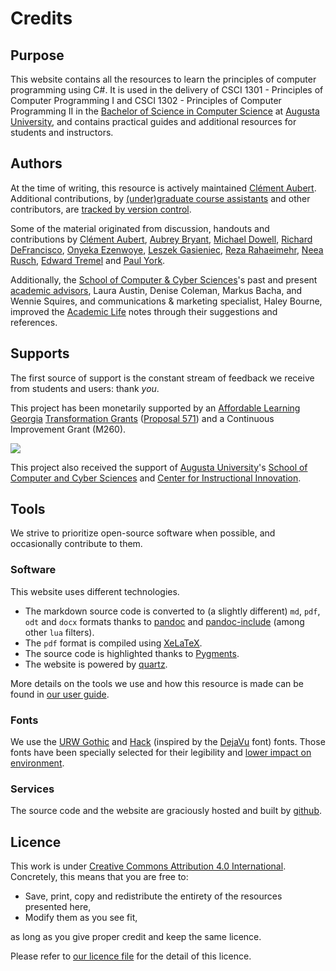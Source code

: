 # Credits

## Purpose

This website contains all the resources to learn the principles of computer programming using C#.
It is used in the delivery of CSCI 1301 - Principles of Computer Programming I and CSCI 1302 - Principles of Computer Programming II in the [Bachelor of Science in Computer Science](https://www.augusta.edu/ccs/bs-cs.php) at [Augusta University](https://www.augusta.edu), and contains practical guides and additional resources for students and instructors.

## Authors

At the time of writing, this resource is actively maintained [Clément Aubert](https://spots.augusta.edu/caubert/#contact). 
Additional contributions, by [(under)graduate course assistants](/docs/academic_life/ca) and other contributors, are [tracked by version control](https://github.com/princomp/princomp.github.io/graphs/contributors).

Some of the material originated from discussion, handouts and contributions by [Clément Aubert](http://spots.augusta.edu/caubert/), [Aubrey Bryant](https://www.linkedin.com/in/aubrey-bryant-61898176), [Michael Dowell](https://spots.augusta.edu/mdowell/), [Richard DeFrancisco](https://www.augusta.edu/faculty/directory/view.php?id=RDEFRANCISCO),  [Onyeka Ezenwoye](https://www.augusta.edu/faculty/directory/view.php?id=oezenwoye), [Leszek Gasieniec](https://cgi.csc.liv.ac.uk/~leszek/),  [Reza Rahaeimehr](https://www.augusta.edu/faculty/directory/view.php?id=RRAHAEIMEHR), [Neea Rusch](https://nkrusch.github.io/), [Edward Tremel](https://edwardtremel.com/) and [Paul York](https://www.augusta.edu/faculty/directory/view.php?id=pyork1).

Additionally, the [School of Computer & Cyber Sciences](https://www.augusta.edu/ccs/)'s past and present [academic advisors](https://www.augusta.edu/ccs/faculty.php#Staff), Laura Austin, Denise Coleman, Markus Bacha, and Wennie Squires, and communications & marketing specialist, Haley Bourne, improved the [Academic Life](/docs/academic_life) notes through their suggestions and references.

## Supports

The first source of support is the constant stream of feedback we receive from students and users: thank _you_.

This project has been monetarily supported by an [Affordable Learning Georgia](https://www.affordablelearninggeorgia.org/) [Transformation Grants](https://www.affordablelearninggeorgia.org/grants/overview/) ([Proposal 571](https://www.affordablelearninggeorgia.org/assets/documents/571-proposal.docx)) and a Continuous Improvement Grant (M260).

[![](./img/ALG_Logo_hires.png)](https://www.affordablelearninggeorgia.org/)

This project also received the support of [Augusta University](https://www.augusta.edu/)'s [School of Computer and Cyber Sciences](https://www.augusta.edu/ccs/) and [Center for Instructional Innovation](https://www.augusta.edu/innovation/).

## Tools

We strive to prioritize open-source software when possible, and occasionally contribute to them.

### Software

This website uses different technologies.

- The markdown source code is converted to (a slightly different) `md`, `pdf`, `odt` and `docx` formats thanks to [pandoc](https://pandoc.org/) and [pandoc-include](https://github.com/DCsunset/pandoc-include) (among other `lua` filters).
- The `pdf` format is compiled using [XeLaTeX](https://tug.org/xetex/).
- The source code is highlighted thanks to [Pygments](https://pygments.org/).
- The website is powered by [quartz](https://quartz.jzhao.xyz/).

More details on the tools we use and how this resource is made can be found in [our user guide](docs/about/dev_guide#repository-maintenance).

### Fonts

We use the [URW Gothic](https://fontesk.com/gothic-typeface/) and [Hack](https://sourcefoundry.org/hack/) (inspired by the [DejaVu](https://sourcefoundry.org/hack/) font) fonts.
Those fonts have been specially selected for their legibility and [lower impact on environment](https://en.wikipedia.org/wiki/Century_Gothic#Printer_ink_usage).

### Services

The source code and the website are graciously hosted and built by [github](https://github.com/).

## Licence

This work is under [Creative Commons Attribution 4.0 International](https://creativecommons.org/licenses/by/4.0/).
Concretely, this means that you are free to:

- Save, print, copy and redistribute the entirety of the resources presented here,
- Modify them as you see fit,

as long as you give proper credit and keep the same licence.

Please refer to [our licence file](https://github.com/princomp/princomp.github.io/blob/main/LICENSE.md) for the detail of this licence.
